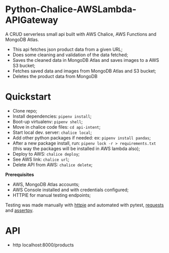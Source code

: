 # Python-Chalice-AWSLambda-APIGateway
A CRUD serverless small api built with AWS Chalice, AWS Functions and MongoDB Atlas.

- This api fetches json product data from a given URL;
- Does some cleaning and validation of the data fetched;
- Saves the cleaned data in MongoDB Atlas and saves images to a AWS S3 bucket;
- Fetches saved data and images from MongoDB Atlas and S3 bucket;
- Deletes the product data from MongoDB


# Quickstart

- Clone repo;
- Install dependencies: `pipenv install`;
- Boot-up virtualenv: `pipenv shell`;
- Move in chalice code files: `cd api-intent`;
- Start local dev. server: `chalice local`;
- Add other python packages if needed: ex: `pipenv install pandas`;
- After a new package install, run: `pipenv lock -r > requirements.txt` (this way the packages will be installed in AWS lambda also);
- Deploy to AWS: `chalice deploy`;
- See AWS link: `chalice url`;
- Delete API from AWS: `chalice delete`;


**Prerequisites**

- AWS, MongoDB Atlas accounts;
- AWS Console installed and with credentials configured;
- HTTPIE for manual testing endpoints;


Testing was made manually with [httpie](https://httpie.io) and automated with pytest, [requests](https://requests.readthedocs.io/en/master/) and [assertpy](https://github.com/assertpy/assertpy).


# API

- http localhost:8000/products



